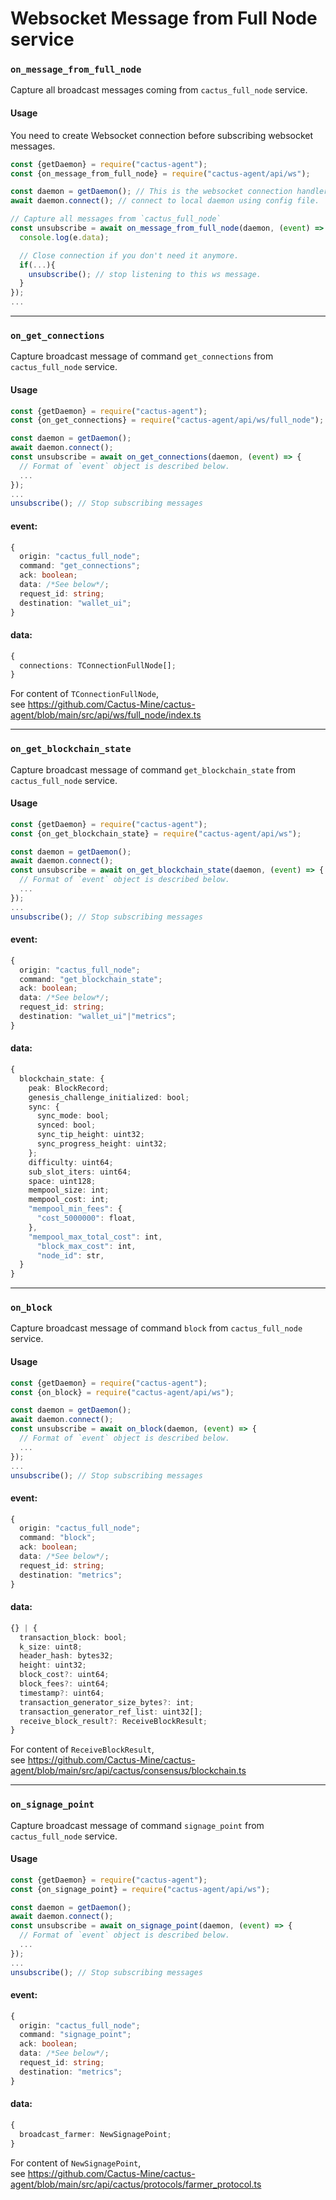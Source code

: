 # Websocket Message from Full Node service

### `on_message_from_full_node`
Capture all broadcast messages coming from `cactus_full_node` service.

#### Usage
You need to create Websocket connection before subscribing websocket messages.
```js
const {getDaemon} = require("cactus-agent");
const {on_message_from_full_node} = require("cactus-agent/api/ws");

const daemon = getDaemon(); // This is the websocket connection handler
await daemon.connect(); // connect to local daemon using config file.

// Capture all messages from `cactus_full_node`
const unsubscribe = await on_message_from_full_node(daemon, (event) => {
  console.log(e.data);

  // Close connection if you don't need it anymore.
  if(...){
    unsubscribe(); // stop listening to this ws message.
  }
});
...
```

---

### `on_get_connections`
Capture broadcast message of command `get_connections` from `cactus_full_node` service.

#### Usage
```typescript
const {getDaemon} = require("cactus-agent");
const {on_get_connections} = require("cactus-agent/api/ws/full_node");

const daemon = getDaemon();
await daemon.connect();
const unsubscribe = await on_get_connections(daemon, (event) => {
  // Format of `event` object is described below.
  ...
});
...
unsubscribe(); // Stop subscribing messages
```

#### event:
```typescript
{
  origin: "cactus_full_node";
  command: "get_connections";
  ack: boolean;
  data: /*See below*/;
  request_id: string;
  destination: "wallet_ui";
}
```
#### data:
```typescript
{
  connections: TConnectionFullNode[];
}
```
For content of `TConnectionFullNode`,  
see https://github.com/Cactus-Mine/cactus-agent/blob/main/src/api/ws/full_node/index.ts

---

### `on_get_blockchain_state`
Capture broadcast message of command `get_blockchain_state` from `cactus_full_node` service.

#### Usage
```typescript
const {getDaemon} = require("cactus-agent");
const {on_get_blockchain_state} = require("cactus-agent/api/ws");

const daemon = getDaemon();
await daemon.connect();
const unsubscribe = await on_get_blockchain_state(daemon, (event) => {
  // Format of `event` object is described below.
  ...
});
...
unsubscribe(); // Stop subscribing messages
```

#### event:
```typescript
{
  origin: "cactus_full_node";
  command: "get_blockchain_state";
  ack: boolean;
  data: /*See below*/;
  request_id: string;
  destination: "wallet_ui"|"metrics";
}
```
#### data:
```typescript
{
  blockchain_state: {
    peak: BlockRecord;
    genesis_challenge_initialized: bool;
    sync: {
      sync_mode: bool;
      synced: bool;
      sync_tip_height: uint32;
      sync_progress_height: uint32;
    };
    difficulty: uint64;
    sub_slot_iters: uint64;
    space: uint128;
    mempool_size: int;
    mempool_cost: int;
    "mempool_min_fees": {
      "cost_5000000": float,
    },
    "mempool_max_total_cost": int,
      "block_max_cost": int,
      "node_id": str,
  }
}
```

---

### `on_block`
Capture broadcast message of command `block` from `cactus_full_node` service.

#### Usage
```typescript
const {getDaemon} = require("cactus-agent");
const {on_block} = require("cactus-agent/api/ws");

const daemon = getDaemon();
await daemon.connect();
const unsubscribe = await on_block(daemon, (event) => {
  // Format of `event` object is described below.
  ...
});
...
unsubscribe(); // Stop subscribing messages
```

#### event:
```typescript
{
  origin: "cactus_full_node";
  command: "block";
  ack: boolean;
  data: /*See below*/;
  request_id: string;
  destination: "metrics";
}
```
#### data:
```typescript
{} | {
  transaction_block: bool;
  k_size: uint8;
  header_hash: bytes32;
  height: uint32;
  block_cost?: uint64;
  block_fees?: uint64;
  timestamp?: uint64;
  transaction_generator_size_bytes?: int;
  transaction_generator_ref_list: uint32[];
  receive_block_result?: ReceiveBlockResult;
}
```
For content of `ReceiveBlockResult`,  
see https://github.com/Cactus-Mine/cactus-agent/blob/main/src/api/cactus/consensus/blockchain.ts

---

### `on_signage_point`
Capture broadcast message of command `signage_point` from `cactus_full_node` service.

#### Usage
```typescript
const {getDaemon} = require("cactus-agent");
const {on_signage_point} = require("cactus-agent/api/ws");

const daemon = getDaemon();
await daemon.connect();
const unsubscribe = await on_signage_point(daemon, (event) => {
  // Format of `event` object is described below.
  ...
});
...
unsubscribe(); // Stop subscribing messages
```

#### event:
```typescript
{
  origin: "cactus_full_node";
  command: "signage_point";
  ack: boolean;
  data: /*See below*/;
  request_id: string;
  destination: "metrics";
}
```
#### data:
```typescript
{
  broadcast_farmer: NewSignagePoint;
}
```
For content of `NewSignagePoint`,  
see https://github.com/Cactus-Mine/cactus-agent/blob/main/src/api/cactus/protocols/farmer_protocol.ts
